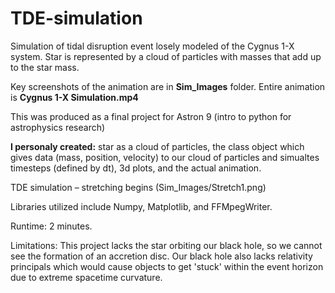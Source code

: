 # TDE-simulation
Simulation of tidal disruption event losely modeled of the Cygnus 1-X system. Star is represented by a cloud of particles with masses that add up to the star mass.

Key screenshots of the animation are in **Sim_Images** folder. Entire animation is **Cygnus 1-X Simulation.mp4**

This was produced as a final project for Astron 9 (intro to python for astrophysics research) 

**I personaly created:**  star as a cloud of particles, the class object which gives data (mass, position, velocity) to our cloud of particles and simualtes timesteps (defined by dt), 3d plots, and the actual animation.

TDE simulation – stretching begins
(Sim_Images/Stretch1.png)

Libraries utilized include Numpy, Matplotlib, and FFMpegWriter.

Runtime: 2 minutes.

Limitations: This project lacks the star orbiting our black hole, so we cannot see the formation of an accretion disc. Our black hole also lacks relativity principals which would cause objects to get 'stuck' within the event horizon due to extreme spacetime curvature. 
